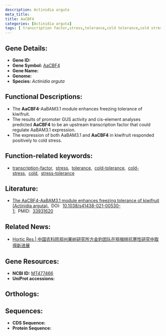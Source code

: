 ```yaml
---
description: Actinidia arguta
meta_title:
title: AaCBF4
categories: [Actinidia arguta]
tags: [ transcription factor,stress,tolerance,cold tolerance,cold stress,cold,stress tolerance ]
---
```


## Gene Details:
- **Gene ID:**	[]()
- **Gene Symbol:** <u> AaCBF4 </u>
- **Gene Name:** 
- **Genome:** []()
- **Species:** *Actinidia arguta*

## Functional Descriptions:
   - The **AaCBF4**-AaBAM3.1 module enhances freezing tolerance of kiwifruit.
   - The results of promoter GUS activity and cis-element analyses predicted **AaCBF4** to be an upstream transcription factor that could regulate AaBAM3.1 expression.
   - The expression of both AaBAM3.1 and **AaCBF4** in kiwifruit responded positively to cold stress.

## Function-related keywords:
   - [transcription-factor](/tags/transcription-factor/),&nbsp;&nbsp;[stress](/tags/stress/),&nbsp;&nbsp;[tolerance](/tags/tolerance/),&nbsp;&nbsp;[cold-tolerance](/tags/cold-tolerance/),&nbsp;&nbsp;[cold-stress](/tags/cold-stress/),&nbsp;&nbsp;[cold](/tags/cold/),&nbsp;&nbsp;[stress-tolerance](/tags/stress-tolerance/)

## Literature:
   - [The AaCBF4-AaBAM3.1 module enhances freezing tolerance of kiwifruit (Actinidia arguta).](https://academic.oup.com/hr/article/doi/10.1038/s41438-021-00530-1/6446673?login=true#325681011)&nbsp;&nbsp;DOI:&nbsp;&nbsp;[10.1038/s41438-021-00530-1](https://academic.oup.com/hr/article/doi/10.1038/s41438-021-00530-1/6446673?login=true#325681011);&nbsp;&nbsp;PMID:&nbsp;&nbsp;[33931620](https://pubmed.ncbi.nlm.nih.gov/33931620/)

## Related News:
   - [Hortic Res | 中国农科院郑州果树研究所方金豹团队在猕猴桃抗寒性研究中取得新进展](https://mp.weixin.qq.com/s?__biz=MzIyOTY2NDYyNQ==&mid=2247515536&idx=3&sn=0d3fd6b202480216b8fa759cfec0a89a&chksm=e8bdcf8edfca469803e4f59d621c62f329430a6c6283fd27aa4f803c363e17144fe622ff0d74&scene=27#wechat_redirect)

## Gene Resources:
- **NCBI ID:**  [MT477466](https://www.ncbi.nlm.nih.gov/gene/?term=MT477466)
- **UniProt accessions:** [](https://www.uniprot.org/uniprotkb//entry)

## Orthologs:

## Sequences:
- **CDS Sequence:**
- **Protein Sequence:**
